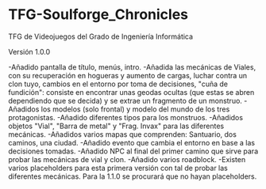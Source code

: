 # TFG-Soulforge_Chronicles
 TFG de Videojuegos del Grado de Ingeniería Informática

Versión 1.0.0

-Añadido pantalla de título, menús, intro.
-Añadida las mecánicas de Viales, con su recuperación en hogueras y aumento de cargas, luchar contra un clon tuyo, cambios en el entorno por toma de decisiones, "cuña de fundición": consiste en encontrar unas geodas ocultas (que estas se abren dependiendo que se decida) y se extrae un fragmento de un monstruo.
-Añadidos los modelos (solo frontal) y modelo del mundo de los tres protagonistas.
-Añadido diferentes tipos para los monstruos.
-Añadidos objetos "Vial", "Barra de metal" y "Frag. Invax" para las diferentes mecánicas.
-Añadidos varios mapas que comprenden: Santuario, dos caminos, una ciudad.
-Añadido evento que cambia el entorno en base a las decisiones tomadas.
-Añadido NPC al final del primer camino que sirve para probar las mecánicas de vial y clon.
-Añadido varios roadblock.
-Existen varios placeholders para esta primera versión con tal de probar las diferentes mecánicas. Para la 1.1.0 se procurará que no hayan placeholders.